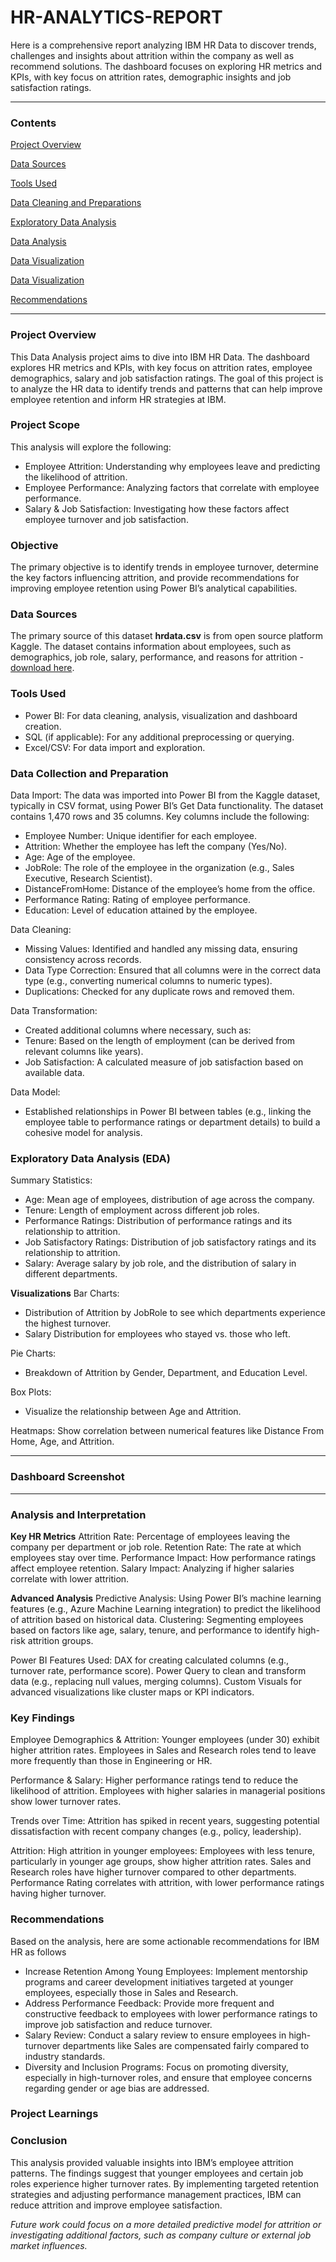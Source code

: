 # HR-ANALYTICS-REPORT
Here is a comprehensive report analyzing IBM HR Data to discover trends, challenges and insights about attrition within the company as well as recommend solutions. The dashboard focuses on exploring HR metrics and KPIs, with key focus on attrition rates, demographic insights and job satisfaction ratings.

----

### Contents

[Project Overview](#project-overview)

[Data Sources](#data-sources)

[Tools Used](#tools-used)

[Data Cleaning and Preparations](#data-cleaning-and-preparations)

[Exploratory Data Analysis](#exploratory-data-analysis)

[Data Analysis](#data-analysis)

[Data Visualization](#data-visualization) 

[Data Visualization](#data-visualization) 

[Recommendations](#recommendations)

---

### Project Overview
This Data Analysis project aims to dive into IBM HR Data. The dashboard explores HR metrics and KPIs, with key focus on attrition rates, employee demographics, salary and job satisfaction ratings. The goal of this project is to analyze the HR data to identify trends and patterns that can help improve employee retention and inform HR strategies at IBM.

### Project Scope 
This analysis will explore the following:

- Employee Attrition: Understanding why employees leave and predicting the likelihood of attrition.
- Employee Performance: Analyzing factors that correlate with employee performance.
- Salary & Job Satisfaction: Investigating how these factors affect employee turnover and job satisfaction.

### Objective
The primary objective is to identify trends in employee turnover, determine the key factors influencing attrition, and provide recommendations for improving employee retention using Power BI’s analytical capabilities.
   
### Data Sources
The primary source of this dataset **hrdata.csv** is from open source platform Kaggle. The dataset contains information about employees, such as demographics, job role, salary, performance, and reasons for attrition - [download here](https://www.kaggle.com/datasets/pavansubhasht/ibm-hr-analytics-attrition-dataset).


### Tools Used 
- Power BI: For data cleaning, analysis, visualization and dashboard creation.
- SQL (if applicable): For any additional preprocessing or querying.
- Excel/CSV: For data import and exploration.

### Data Collection and Preparation
Data Import: The data was imported into Power BI from the Kaggle dataset, typically in CSV format, using Power BI’s Get Data functionality. The dataset contains 1,470 rows and 35 columns. Key columns include the following:

- Employee Number: Unique identifier for each employee.
- Attrition: Whether the employee has left the company (Yes/No).
- Age: Age of the employee.
- JobRole: The role of the employee in the organization (e.g., Sales Executive, Research Scientist).
- DistanceFromHome: Distance of the employee’s home from the office.
- Performance Rating: Rating of employee performance.
- Education: Level of education attained by the employee.

Data Cleaning:
- Missing Values: Identified and handled any missing data, ensuring consistency across records.
- Data Type Correction: Ensured that all columns were in the correct data type (e.g., converting numerical columns to numeric types).
- Duplications: Checked for any duplicate rows and removed them.

Data Transformation: 
- Created additional columns where necessary, such as:
- Tenure: Based on the length of employment (can be derived from relevant columns like years).
- Job Satisfaction: A calculated measure of job satisfaction based on available data.
  
Data Model:
- Established relationships in Power BI between tables (e.g., linking the employee table to performance ratings or department details) to build a cohesive model for analysis.

### Exploratory Data Analysis (EDA)
Summary Statistics:
- Age: Mean age of employees, distribution of age across the company.
- Tenure: Length of employment across different job roles.
- Performance Ratings: Distribution of performance ratings and its relationship to attrition.
- Job Satisfactory Ratings:  Distribution of job satisfactory ratings and its relationship to attrition.
- Salary: Average salary by job role, and the distribution of salary in different departments.

**Visualizations**
Bar Charts:
- Distribution of Attrition by JobRole to see which departments experience the highest turnover.
- Salary Distribution for employees who stayed vs. those who left.

Pie Charts:
- Breakdown of Attrition by Gender, Department, and Education Level.

Box Plots:
- Visualize the relationship between Age and Attrition.

Heatmaps: Show correlation between numerical features like Distance From Home, Age, and Attrition.

---

### Dashboard Screenshot

---

### Analysis and Interpretation
**Key HR Metrics**
Attrition Rate: Percentage of employees leaving the company per department or job role.
Retention Rate: The rate at which employees stay over time.
Performance Impact: How performance ratings affect employee retention.
Salary Impact: Analyzing if higher salaries correlate with lower attrition.

**Advanced Analysis**
Predictive Analysis: Using Power BI’s machine learning features (e.g., Azure Machine Learning integration) to predict the likelihood of attrition based on historical data.
Clustering: Segmenting employees based on factors like age, salary, tenure, and performance to identify high-risk attrition groups.

Power BI Features Used:
DAX for creating calculated columns (e.g., turnover rate, performance score).
Power Query to clean and transform data (e.g., replacing null values, merging columns).
Custom Visuals for advanced visualizations like cluster maps or KPI indicators.

### Key Findings
Employee Demographics & Attrition:
Younger employees (under 30) exhibit higher attrition rates.
Employees in Sales and Research roles tend to leave more frequently than those in Engineering or HR.

Performance & Salary:
Higher performance ratings tend to reduce the likelihood of attrition.
Employees with higher salaries in managerial positions show lower turnover rates.

Trends over Time:
Attrition has spiked in recent years, suggesting potential dissatisfaction with recent company changes (e.g., policy, leadership).

Attrition:
High attrition in younger employees: Employees with less tenure, particularly in younger age groups, show higher attrition rates.
Sales and Research roles have higher turnover compared to other departments.
Performance Rating correlates with attrition, with lower performance ratings having higher turnover.

### Recommendations
Based on the analysis, here are some actionable recommendations for IBM HR as follows

- Increase Retention Among Young Employees: Implement mentorship programs and career development initiatives targeted at younger employees, especially those in Sales and Research.
- Address Performance Feedback: Provide more frequent and constructive feedback to employees with lower performance ratings to improve job satisfaction and reduce turnover.
- Salary Review: Conduct a salary review to ensure employees in high-turnover departments like Sales are compensated fairly compared to industry standards.
- Diversity and Inclusion Programs: Focus on promoting diversity, especially in high-turnover roles, and ensure that employee concerns regarding gender or age bias are addressed.

### Project Learnings

### Conclusion
This analysis provided valuable insights into IBM’s employee attrition patterns. The findings suggest that younger employees and certain job roles experience higher turnover rates. By implementing targeted retention strategies and adjusting performance management practices, IBM can reduce attrition and improve employee satisfaction.

*Future work could focus on a more detailed predictive model for attrition or investigating additional factors, such as company culture or external job market influences.*




<!--- #### Data Cleaning and Preparations
 During the initial phase of Data cleaning and preparation, we perform the following task
 1. Data Loading and Inspection
 2. Handling missing variables
 3. Data Cleaning and Formatting

#### Exploratory Data Analysis
EDA involves the exploration of data to answer key questions about data such as:
1. what is the overall sales trend?
2. What products are top sellers?
3. What are the products on peak sales?

<!---
IBM HR Analytics: Data Analysis Project Documentation
1. Overview
Introduction: The dataset you provided is focused on employee attrition within IBM, offering various HR metrics such as employee age, job role, salary, and performance ratings. The goal of this project is to analyze the HR data to identify trends and patterns that can help improve employee retention and inform HR strategies at IBM.

Project Scope: This analysis will explore:

Employee Attrition: Understanding why employees leave and predicting the likelihood of attrition.
Employee Performance: Analyzing factors that correlate with employee performance.
Salary & Job Satisfaction: Investigating how these factors affect employee turnover and job satisfaction.
Data Source: The dataset was sourced from Kaggle's IBM HR Analytics Attrition Dataset. The dataset contains information about employees, such as demographics, job role, salary, performance, and reasons for attrition.

Tools Used:

Power BI: For data visualization and dashboard creation.
SQL (if applicable): For any additional preprocessing or querying.
Excel/CSV: For data import and exploration.
Objective: The primary objective is to identify trends in employee turnover, determine the key factors influencing attrition, and provide recommendations for improving employee retention using Power BI’s analytical capabilities.

2. Data Collection and Preparation
Data Import: The data was imported into Power BI from the Kaggle dataset, typically in CSV format, using Power BI’s Get Data functionality. The dataset contains 1,470 rows and 35 columns. Key columns include:

EmployeeNumber: Unique identifier for each employee.
Attrition: Whether the employee has left the company (Yes/No).
Age: Age of the employee.
JobRole: The role of the employee in the organization (e.g., Sales Executive, Research Scientist).
DistanceFromHome: Distance of the employee’s home from the office.
PerformanceRating: Rating of employee performance.
Education: Level of education attained by the employee.
Data Cleaning:

Missing Values: Identified and handled any missing data, ensuring consistency across records.
Data Type Correction: Ensured that all columns were in the correct data type (e.g., converting numerical columns to numeric types).
Duplications: Checked for any duplicate rows and removed them.
Data Transformation:

Created additional columns where necessary, such as:
Tenure: Based on the length of employment (can be derived from relevant columns like years).
Job Satisfaction: A calculated measure of job satisfaction based on available data.
Data Model:

Established relationships in Power BI between tables (e.g., linking the employee table to performance ratings or department details) to build a cohesive model for analysis.
3. Exploratory Data Analysis (EDA)
Summary Statistics:

Age: Mean age of employees, distribution of age across the company.
Tenure: Length of employment across different job roles.
Performance Ratings: Distribution of performance ratings and its relationship to attrition.
Salary: Average salary by job role, and the distribution of salary in different departments.
Visualizations:

Bar Charts:
Distribution of Attrition by JobRole to see which departments experience the highest turnover.
Salary Distribution for employees who stayed vs. those who left.
Pie Charts:
Breakdown of Attrition by Gender, Department, and Education Level.
Box Plots:
Visualize the relationship between Age and Attrition.
Heatmaps: Show correlation between numerical features like DistanceFromHome, Age, and Attrition.
Key Insights:

High attrition in younger employees: Employees with less tenure, particularly in younger age groups, show higher attrition rates.
Sales and Research roles have higher turnover compared to other departments.
Performance Rating correlates with attrition, with lower performance ratings having higher turnover.
4. Analysis and Interpretation
Key HR Metrics:

Attrition Rate: Percentage of employees leaving the company per department or job role.
Retention Rate: The rate at which employees stay over time.
Performance Impact: How performance ratings affect employee retention.
Salary Impact: Analyzing if higher salaries correlate with lower attrition.
Advanced Analysis:

Predictive Analysis: Using Power BI’s machine learning features (e.g., Azure Machine Learning integration) to predict the likelihood of attrition based on historical data.
Clustering: Segmenting employees based on factors like age, salary, tenure, and performance to identify high-risk attrition groups.
Power BI Features Used:

DAX for creating calculated columns (e.g., turnover rate, performance score).
Power Query to clean and transform data (e.g., replacing null values, merging columns).
Custom Visuals for advanced visualizations like cluster maps or KPI indicators.
5. Key Findings
Employee Demographics & Attrition:
Younger employees (under 30) exhibit higher attrition rates.
Employees in Sales and Research roles tend to leave more frequently than those in Engineering or HR.
Performance & Salary:
Higher performance ratings tend to reduce the likelihood of attrition.
Employees with higher salaries in managerial positions show lower turnover rates.
Trends over Time:
Attrition has spiked in recent years, suggesting potential dissatisfaction with recent company changes (e.g., policy, leadership).
6. Recommendations
Based on the analysis, here are some actionable recommendations for IBM HR:

Increase Retention Among Young Employees: Implement mentorship programs and career development initiatives targeted at younger employees, especially those in Sales and Research.
Address Performance Feedback: Provide more frequent and constructive feedback to employees with lower performance ratings to improve job satisfaction and reduce turnover.
Salary Review: Conduct a salary review to ensure employees in high-turnover departments like Sales are compensated fairly compared to industry standards.
Diversity and Inclusion Programs: Focus on promoting diversity, especially in high-turnover roles, and ensure that employee concerns regarding gender or age bias are addressed.
7. Conclusion
This analysis provided valuable insights into IBM’s employee attrition patterns. The findings suggest that younger employees and certain job roles experience higher turnover rates. By implementing targeted retention strategies and adjusting performance management practices, IBM can reduce attrition and improve employee satisfaction.

Future work could focus on a more detailed predictive model for attrition or investigating additional factors, such as company culture or external job market influences.




<!---
####  Data Analysis
This is where we include basic lines of code or queries or even some DAX expression used during analysis

```SQL
SELECT * WILDCARD
WHERE AVG AGE >= 20
```
💻
|heading 1|heading 2|
------|------|
|table 1|table 2|


#### Data Visualization (Images)



####  Recommendations

